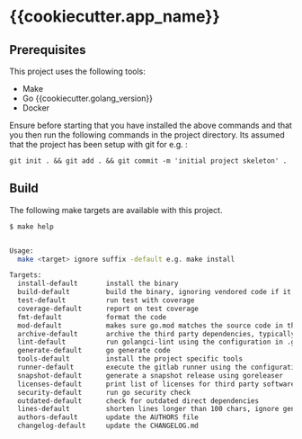 # {{cookiecutter.app_name}}

## Prerequisites

This project uses the following tools:

- Make
- Go {{cookiecutter.golang_version}}
- Docker

Ensure before starting that you have installed the above commands and that you then run
the following commands in the project directory. Its assumed that the project
has been setup with git for e.g. :

```console
git init . && git add . && git commit -m 'initial project skeleton' .
```
## Build

The following make targets are available with this project.

```bash
$ make help


Usage:
  make <target> ignore suffix -default e.g. make install

Targets:
  install-default       install the binary
  build-default         build the binary, ignoring vendored code if it exists
  test-default          run test with coverage
  coverage-default      report on test coverage
  fmt-default           format the code
  mod-default           makes sure go.mod matches the source code in the module
  archive-default       archive the third party dependencies, typically prior to generating a tagged release
  lint-default          run golangci-lint using the configuration in .golangci.yml
  generate-default      go generate code
  tools-default         install the project specific tools
  runner-default        execute the gitlab runner using the configuration in .gitlab-ci.yml
  snapshot-default      generate a snapshot release using goreleaser
  licenses-default      print list of licenses for third party software used in binary
  security-default      run go security check
  outdated-default      check for outdated direct dependencies
  lines-default         shorten lines longer than 100 chars, ignore generated
  authors-default       update the AUTHORS file
  changelog-default     update the CHANGELOG.md
```
